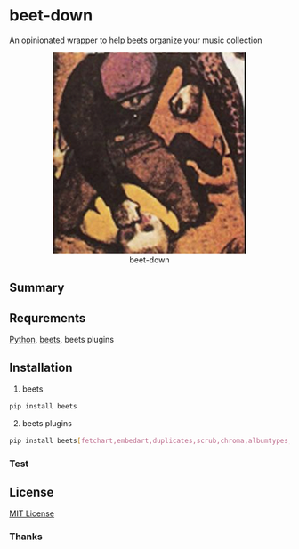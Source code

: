 # beet-down

An opinionated wrapper to help [beets](https://beets.io/) organize your music collection

<figure>
<div align="center" />
    <img src="img/beet-down.png" alt="beet-down" /><br />
    <figcaption>beet-down</figcaption>
</div>
</figure>

## Summary

## Requrements

[Python](https://www.python.org/), [beets](https://beets.io/), beets plugins

## Installation

1) beets
```bash
pip install beets
```
2) beets plugins

```bash   
pip install beets[fetchart,embedart,duplicates,scrub,chroma,albumtypes,lastgenre,zero,permissions,inline,the,ftintitle,edit,mbsync,missing]
```

### Test

## License

[MIT License](LICENSE)

### Thanks
